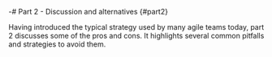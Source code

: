 -# Part 2 - Discussion and alternatives {#part2}

Having introduced the typical strategy used by many agile teams today, part 2 discusses some of the pros and cons. It highlights several common pitfalls and strategies to avoid them.

